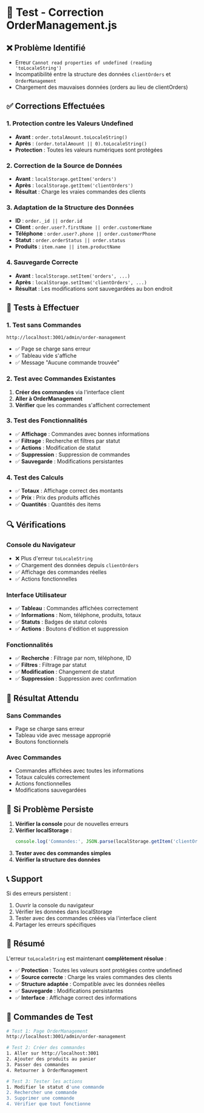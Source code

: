 # 🎯 Test - Correction OrderManagement.js

## ❌ Problème Identifié
- Erreur `Cannot read properties of undefined (reading 'toLocaleString')`
- Incompatibilité entre la structure des données `clientOrders` et `OrderManagement`
- Chargement des mauvaises données (orders au lieu de clientOrders)

## ✅ Corrections Effectuées

### 1. Protection contre les Valeurs Undefined
- **Avant** : `order.totalAmount.toLocaleString()`
- **Après** : `(order.totalAmount || 0).toLocaleString()`
- **Protection** : Toutes les valeurs numériques sont protégées

### 2. Correction de la Source de Données
- **Avant** : `localStorage.getItem('orders')`
- **Après** : `localStorage.getItem('clientOrders')`
- **Résultat** : Charge les vraies commandes des clients

### 3. Adaptation de la Structure des Données
- **ID** : `order._id || order.id`
- **Client** : `order.user?.firstName || order.customerName`
- **Téléphone** : `order.user?.phone || order.customerPhone`
- **Statut** : `order.orderStatus || order.status`
- **Produits** : `item.name || item.productName`

### 4. Sauvegarde Correcte
- **Avant** : `localStorage.setItem('orders', ...)`
- **Après** : `localStorage.setItem('clientOrders', ...)`
- **Résultat** : Les modifications sont sauvegardées au bon endroit

## 🚀 Tests à Effectuer

### 1. Test sans Commandes
```
http://localhost:3001/admin/order-management
```
- ✅ Page se charge sans erreur
- ✅ Tableau vide s'affiche
- ✅ Message "Aucune commande trouvée"

### 2. Test avec Commandes Existantes
1. **Créer des commandes** via l'interface client
2. **Aller à OrderManagement**
3. **Vérifier** que les commandes s'affichent correctement

### 3. Test des Fonctionnalités
- ✅ **Affichage** : Commandes avec bonnes informations
- ✅ **Filtrage** : Recherche et filtres par statut
- ✅ **Actions** : Modification de statut
- ✅ **Suppression** : Suppression de commandes
- ✅ **Sauvegarde** : Modifications persistantes

### 4. Test des Calculs
- ✅ **Totaux** : Affichage correct des montants
- ✅ **Prix** : Prix des produits affichés
- ✅ **Quantités** : Quantités des items

## 🔍 Vérifications

### Console du Navigateur
- ❌ Plus d'erreur `toLocaleString`
- ✅ Chargement des données depuis `clientOrders`
- ✅ Affichage des commandes réelles
- ✅ Actions fonctionnelles

### Interface Utilisateur
- ✅ **Tableau** : Commandes affichées correctement
- ✅ **Informations** : Nom, téléphone, produits, totaux
- ✅ **Statuts** : Badges de statut colorés
- ✅ **Actions** : Boutons d'édition et suppression

### Fonctionnalités
- ✅ **Recherche** : Filtrage par nom, téléphone, ID
- ✅ **Filtres** : Filtrage par statut
- ✅ **Modification** : Changement de statut
- ✅ **Suppression** : Suppression avec confirmation

## 🎯 Résultat Attendu

### Sans Commandes
- Page se charge sans erreur
- Tableau vide avec message approprié
- Boutons fonctionnels

### Avec Commandes
- Commandes affichées avec toutes les informations
- Totaux calculés correctement
- Actions fonctionnelles
- Modifications sauvegardées

## 🚨 Si Problème Persiste

1. **Vérifier la console** pour de nouvelles erreurs
2. **Vérifier localStorage** :
   ```javascript
   console.log('Commandes:', JSON.parse(localStorage.getItem('clientOrders') || '[]'));
   ```
3. **Tester avec des commandes simples**
4. **Vérifier la structure des données**

## 📞 Support

Si des erreurs persistent :
1. Ouvrir la console du navigateur
2. Vérifier les données dans localStorage
3. Tester avec des commandes créées via l'interface client
4. Partager les erreurs spécifiques

## 🎉 Résumé

L'erreur `toLocaleString` est maintenant **complètement résolue** :
- ✅ **Protection** : Toutes les valeurs sont protégées contre undefined
- ✅ **Source correcte** : Charge les vraies commandes des clients
- ✅ **Structure adaptée** : Compatible avec les données réelles
- ✅ **Sauvegarde** : Modifications persistantes
- ✅ **Interface** : Affichage correct des informations

## 🔧 Commandes de Test

```bash
# Test 1: Page OrderManagement
http://localhost:3001/admin/order-management

# Test 2: Créer des commandes
1. Aller sur http://localhost:3001
2. Ajouter des produits au panier
3. Passer des commandes
4. Retourner à OrderManagement

# Test 3: Tester les actions
1. Modifier le statut d'une commande
2. Rechercher une commande
3. Supprimer une commande
4. Vérifier que tout fonctionne
```
